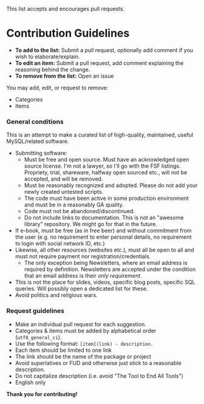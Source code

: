 This list accepts and encourages pull requests.

# Contribution Guidelines

- **To add to the list:** Submit a pull request, optionally add comment if you wish to elaborate/explain.
- **To edit an item:** Submit a pull request, add comment explaining the reasoning behind the change.
- **To remove from the list:** Open an issue

You may add, edit, or request to remove:
- Categories
- Items

### General conditions

This is an attempt to make a curated list of high-quality, maintained, useful MySQL/related software.

- Submitting software:
  - Must be free and open source. Must have an acknowledged open source license. I'm not a lawyer, so I'll go with the
    FSF listings. Propriety, trial, shareware, halfway open sourced etc., will not be accepted, and will be removed.
  - Must be reasonably recognized and adopted. Please do not add your newly created untested scripts.
  - The code must have been active in some production environment and must be in a reasonably GA quality.
  - Code must not be abandoned/discontinued.
  - Do not include links to documentation. This is not an "awesome library" repository. We might go for that in the future.
- If e-book, must be free (as in free beer) and without commitment from the user (e.g. no requirement to enter personal details,
  no requirement to login with social network ID, etc.)
- Likewise, all other resources (websites etc.), must all be open to all and must not require payment nor registration/credentials.
  - The only exception being Newsletters, where an email address is required by definition. Newsletters are accepted under the
    condition that an email address is their *only requirement*.
- This is not the place for slides, videos, specific blog posts, specific SQL queries. Will possibly open a dedicated list for these.
- Avoid politics and religious wars.

### Request guidelines

- Make an individual pull request for each suggestion.
- Categories & items must be added by alphabetical order (`utf8_general_ci`).
- Use the following format: `[item](link) - description.`
- Each item should be limited to one link
- The link should be the name of the package or project
- Avoid superlatives or FUD and otherwise just stick to a reasonable description.
- Do not capitalize description (i.e. avoid "The Tool to End All Tools")
- English only


**Thank you for contributing!**
